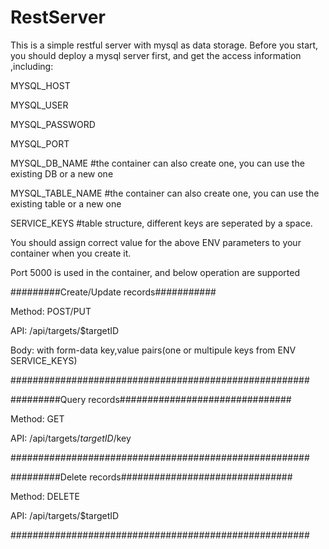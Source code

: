 # RestServer

This is a simple restful server with mysql as data storage.
Before you start, you should deploy a mysql server first, and get the access information ,including:

MYSQL_HOST

MYSQL_USER

MYSQL_PASSWORD

MYSQL_PORT

MYSQL_DB_NAME        #the container can also create one, you can use the existing DB or a new one

MYSQL_TABLE_NAME       #the container can also create one, you can use the existing table or a new one

SERVICE_KEYS             #table structure, different keys are seperated by a space.

You should assign correct value for the above ENV parameters to your container when you create it.

Port 5000 is used in the container, and below operation are supported


#########Create/Update records###########

Method: POST/PUT

API: /api/targets/$targetID

Body: with form-data key,value pairs(one or multipule keys from ENV SERVICE_KEYS)

######################################################

#########Query records###############################

Method: GET

API: /api/targets/$targetID/$key


######################################################



#########Delete records###############################

Method: DELETE

API: /api/targets/$targetID


######################################################

